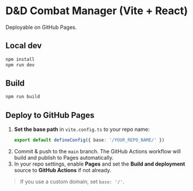 # D&D Combat Manager (Vite + React)

Deployable on GitHub Pages.

## Local dev
```bash
npm install
npm run dev
```

## Build
```bash
npm run build
```

## Deploy to GitHub Pages
1. **Set the base path** in `vite.config.ts` to your repo name:
   ```ts
   export default defineConfig({ base: '/YOUR_REPO_NAME/' })
   ```
2. Commit & push to the `main` branch. The GitHub Actions workflow will build and publish to Pages automatically.
3. In your repo settings, enable **Pages** and set the **Build and deployment** source to **GitHub Actions** if not already.

> If you use a custom domain, set `base: '/'`.

